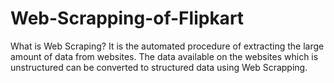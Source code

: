 # Web-Scrapping-of-Flipkart

What is Web Scraping?
It is the automated procedure of extracting the large amount of data from websites. The data available on the websites which is unstructured can be converted to structured data using Web Scrapping.
